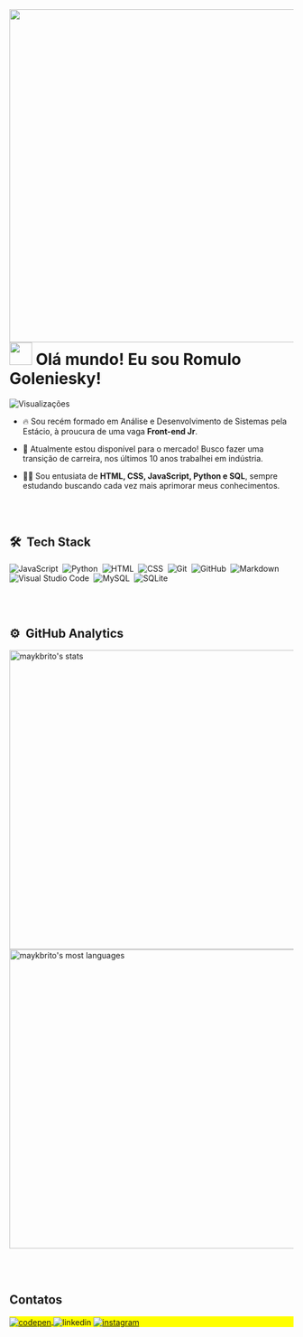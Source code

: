 <img align="right" height="590em" src="https://raw.githubusercontent.com/gist/romulogoleniesky/287d976dd4ae37f02d2972c4a5a55ee7/raw/64a6de6a873695dd488260a1863a023b71fff224/cardperfil.svg"/>
<h1 align="left"><img src="https://media.giphy.com/media/Mas9wYEkUYkvMOcnio/giphy.gif" height="40px"> Olá mundo! Eu sou Romulo Goleniesky!</h1>
<p align="left"> <img src="https://komarev.com/ghpvc/?username=romulogoleniesky&color=yellow" alt="Visualizações" /> </p>

- 🔥 Sou recém formado em Análise e Desenvolvimento de Sistemas pela Estácio, à proucura de uma vaga **Front-end Jr**. 

- 🔭 Atualmente estou disponível para o mercado! Busco fazer uma transição de carreira, nos últimos 10 anos trabalhei em indústria.

- 👨‍💻 Sou entusiata de **HTML, CSS, JavaScript, Python e SQL**, sempre estudando buscando cada vez mais aprimorar meus conhecimentos.



<br><br>

## 🛠 &nbsp;Tech Stack

![JavaScript](https://img.shields.io/badge/-JavaScript-05122A?style=flat&logo=javascript)&nbsp;
![Python](https://img.shields.io/badge/-Python-05122A?style=flat&logo=python)&nbsp;
![HTML](https://img.shields.io/badge/-HTML-05122A?style=flat&logo=HTML5)&nbsp;
![CSS](https://img.shields.io/badge/-CSS-05122A?style=flat&logo=CSS3&logoColor=1572B6)&nbsp;
![Git](https://img.shields.io/badge/-Git-05122A?style=flat&logo=git)&nbsp;
![GitHub](https://img.shields.io/badge/-GitHub-05122A?style=flat&logo=github)&nbsp;
![Markdown](https://img.shields.io/badge/-Markdown-05122A?style=flat&logo=markdown)&nbsp;
![Visual Studio Code](https://img.shields.io/badge/-Visual%20Studio%20Code-05122A?style=flat&logo=visual-studio-code&logoColor=007ACC)&nbsp;
![MySQL](https://img.shields.io/badge/-MySQL-05122A?style=flat&logo=mysql)&nbsp;
![SQLite](https://img.shields.io/badge/-SQLite-05122A?style=flat&logo=sqlite)&nbsp;

<br><br>

## ⚙️ &nbsp;GitHub Analytics

<p align="left">
<img width="530em" src="https://github-readme-stats.vercel.app/api?username=romulogoleniesky&show_icons=true&theme=vision-friendly-dark" alt="maykbrito's stats"/>
<img width="530em" src="https://github-readme-stats.vercel.app/api/top-langs/?username=romulogoleniesky&layout=compact&theme=vision-friendly-dark" alt="maykbrito's most languages"/>
</p>


<br><br>

## Contatos

<p align="left" style="background:yellow">
<a href="https://codepen.io/maykbrito" target="_blank">
  <img align="center" src="https://img.shields.io/badge/-maykbrito-05122A?style=flat&logo=codepen" alt="codepen"/>
</a
<a href="https://linkedin.com/in/romulogoleniesky" target="_blank">
  <img align="center" src="https://img.shields.io/badge/-Romulo Goleniesky-05122A?style=flat&logo=linkedin" alt="linkedin"/>
</a>
<a href="https://instagram.com/romulo_goleniesky" target="_blank">
 <img align="center" src="https://img.shields.io/badge/-@romulo_goleniesky-05122A?style=flat&logo=instagram" alt="instagram"/>
</a>
</p>

<!--

<img width="490em" src="https://github-readme-twitter-gazf.vercel.app/api?id=maykbrito&layout=wide&show_reply=off&show_retweet=off" />


**maykbrito/maykbrito** is a ✨ _special_ ✨ repository because its `README.md` (this file) appears on your GitHub profile.

Here are some ideas to get you started:

- 🔭 I’m currently working on ...
- 🌱 I’m currently learning ...
- 👯 I’m looking to collaborate on ...
- 🤔 I’m looking for help with ...
- 💬 Ask me about ...
- 📫 How to reach me: ...
- 😄 Pronouns: ...
- ⚡ Fun fact: ...
-->
